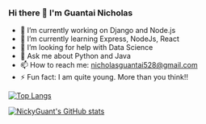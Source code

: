 ### Hi there 👋 I'm Guantai Nicholas

- 🔭 I’m currently working on Django and Node.js
- 🌱 I’m currently learning Express, NodeJs, React
- 🤔 I’m looking for help with Data Science
- 💬 Ask me about Python and Java
- 📫 How to reach me: nicholasguantai528@gmail.com
- ⚡ Fun fact: I am quite young. More than you think!!


[![Top Langs](https://github-readme-stats.vercel.app/api/top-langs/?username=NickyGuants)](https://github.com/NickyGuants/github-readme-stats)


[![NickyGuant's GitHub stats](https://github-readme-stats.vercel.app/api?username=NickyGuants)](https://github.com/NickyGuants/github-readme-stats)
